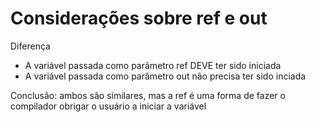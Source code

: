 <h1>
    Considerações sobre ref e out
</h1>

<p>
    Diferença
</p>
<ul>
    <li>A variável passada como parâmetro ref DEVE ter sido iniciada</li>
    <li>A variável passada como parâmetro out não precisa ter sido inciada</li>
</ul>
<p>
    Conclusão: ambos são similares, mas a ref é uma forma de fazer o compilador obrigar o usuário a iniciar a variável
</p>